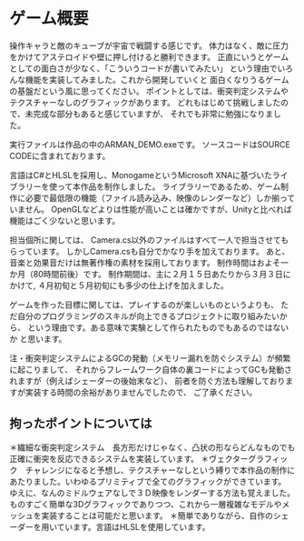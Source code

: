 <h1>ゲーム概要</h1>
操作キャラと敵のキューブが宇宙で戦闘する感じです。
体力はなく、敵に圧力をかけてアステロイドや壁に押し付けると勝利できます。
正直にいうとゲームとしての面白さが少なく、「こういうコードが書いてみたい」
という理由でいろんな機能を実装してみました。これから開発していくと
面白くなりうるゲームの基盤だという風に思ってください。
ポイントとしては、衝突判定システムやテクスチャーなしのグラフィックがあります。
どれもはじめて挑戦しましたので、未完成な部分もあると感じていますが、
それでも非常に勉強になりました。


実行ファイルは作品の中のARMAN_DEMO.exeです。
ソースコードはSOURCE CODEに含まれております。

言語はC#とHLSLを採用し、MonogameというMicrosoft XNAに基づいたライブラリーを使って本作品を制作しました。
ライブラリーであるため、ゲーム制作に必要で最低限の機能（ファイル読み込み、映像のレンダーなど）しか揃っていません。
OpenGLなどよりは性能が高いことは確かですが、Unityと比べれば機能はごく少ないと思います。

担当個所に関しては、
Camera.cs以外のファイルはすべて一人で担当させてもらっています。
しかしCamera.csも自分でかなり手を加えております。
あと、音楽と効果音だけは無著作権の素材を採用しております。
制作時間はおよそ一か月（80時間前後）です。
制作期間は、主に２月１５日あたりから３月３日にかけて, 
４月初旬と５月初旬にも多少の仕上げを加えました。

ゲームを作った目標に関しては、プレイするのが楽しいものというよりも、
ただ自分のプログラミングのスキルが向上できるプロジェクトに取り組みたいから、
という理由です。ある意味で実験として作られたものでもあるのではないか
と思います。

注・衝突判定システムによるGCの発動（メモリー漏れを防ぐシステム）が頻繁に起こりまして、
それからフレームワーク自体の裏コードによってGCも発動されますが（例えばシェーダーの後始末など）、
前者を防ぐ方法も理解しておりますが実装する時間の余裕がありませんでしたので、
ご了承ください。

<h2>拘ったポイントについては</h2>
＊繊細な衝突判定システム　長方形だけじゃなく、凸状の形ならどんなものでも正確に衝突を反応できるシステムを実装しています。
＊ヴェクターグラフィック　チャレンジになると予想し、テクスチャーなしという縛りで本作品の制作にあたりました。いわゆるプリミティブで全てのグラフィックができています。
	ゆえに、なんのミドルウェアなしで３Ｄ映像をレンダーする方法も覚えました。
	ものすごく簡単な3Dグラフィックでありつつ、これから一層複雑なモデルやメッシュを実装することは可能だと思います。
＊簡単でありながら、自作のシェーダーを用いています。言語はHLSLを使用しています。
